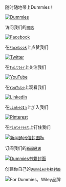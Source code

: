 随时随地带上Dummies！

[![Dummies](images/dummies-logo.png)](http://www.dummies.com)

访问我们的[`网站`](http://www.dummies.com)

[![Facebook](images/facebook-logo.png)](http://www.facebook.com/fordummies)

在[`Facebook`](http://www.facebook.com/fordummies)上点赞我们

[![Twitter](images/twitter-logo.png)](http://www.twitter.com/fordummies)

在[`Twitter`](http://www.twitter.com/fordummies)上关注我们

[![YouTube](images/youtube-logo.png)](http://www.youtube.com/user/fordummies)

在[`YouTube`](http://www.youtube.com/user/fordummies)上观看我们

[![LinkedIn](images/linkedin-logo.png)](http://www.linkedin.com/groups?home=&gid=3229946&trk=anet_ug_hm)

在[`LinkedIn`](http://www.linkedin.com/groups?home=&gid=3229946&trk=anet_ug_hm)上加入我们

[![Pinterest](images/pinterest-logo.png)](http://pinterest.com/fordummies/)

在[`Pinterest`](http://pinterest.com/fordummies/)上钉住我们

[![新闻通讯信封图标](images/envelope-icon.png)](http://www.dummies.com/go/newsletter)

订阅我们的[`新闻通讯`](http://www.dummies.com/go/newsletter)

[![Dummies书籍封面](images/open-book-icon.png)](http://covers.dummies.com/)

创建你自己的[`Dummies书籍封面`](http://covers.dummies.com/)

![For Dummies，Wiley品牌](images/dummies-wordmark.png)

